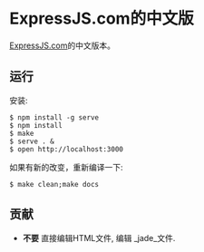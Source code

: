 # ExpressJS.com的中文版

  [ExpressJS.com](http://expressjs.jser.me)的中文版本。 


## 运行

安装:

```
$ npm install -g serve
$ npm install
$ make
$ serve . &
$ open http://localhost:3000
```

如果有新的改变，重新编译一下:

```
$ make clean;make docs
```

## 贡献

  - __不要__ 直接编辑HTML文件, 编辑 _jade_文件.
